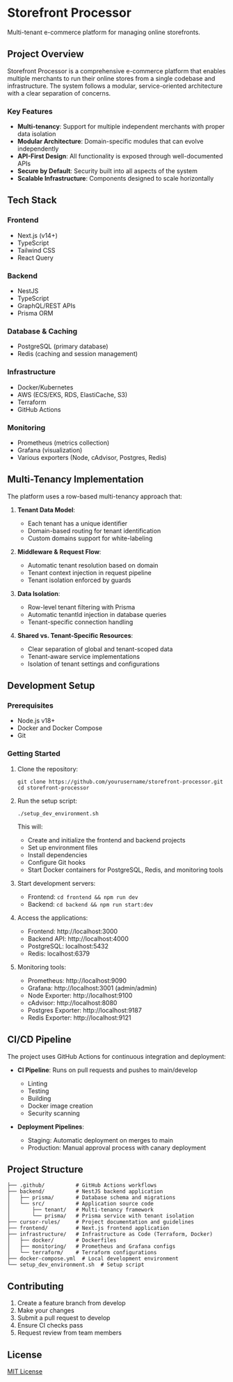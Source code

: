 # Storefront Processor

Multi-tenant e-commerce platform for managing online storefronts.

## Project Overview

Storefront Processor is a comprehensive e-commerce platform that enables multiple merchants to run their online stores from a single codebase and infrastructure. The system follows a modular, service-oriented architecture with a clear separation of concerns.

### Key Features

- **Multi-tenancy**: Support for multiple independent merchants with proper data isolation
- **Modular Architecture**: Domain-specific modules that can evolve independently
- **API-First Design**: All functionality is exposed through well-documented APIs
- **Secure by Default**: Security built into all aspects of the system
- **Scalable Infrastructure**: Components designed to scale horizontally

## Tech Stack

### Frontend

- Next.js (v14+)
- TypeScript
- Tailwind CSS
- React Query

### Backend

- NestJS
- TypeScript
- GraphQL/REST APIs
- Prisma ORM

### Database & Caching

- PostgreSQL (primary database)
- Redis (caching and session management)

### Infrastructure

- Docker/Kubernetes
- AWS (ECS/EKS, RDS, ElastiCache, S3)
- Terraform
- GitHub Actions

### Monitoring

- Prometheus (metrics collection)
- Grafana (visualization)
- Various exporters (Node, cAdvisor, Postgres, Redis)

## Multi-Tenancy Implementation

The platform uses a row-based multi-tenancy approach that:

1. **Tenant Data Model**:

   - Each tenant has a unique identifier
   - Domain-based routing for tenant identification
   - Custom domains support for white-labeling

2. **Middleware & Request Flow**:

   - Automatic tenant resolution based on domain
   - Tenant context injection in request pipeline
   - Tenant isolation enforced by guards

3. **Data Isolation**:

   - Row-level tenant filtering with Prisma
   - Automatic tenantId injection in database queries
   - Tenant-specific connection handling

4. **Shared vs. Tenant-Specific Resources**:
   - Clear separation of global and tenant-scoped data
   - Tenant-aware service implementations
   - Isolation of tenant settings and configurations

## Development Setup

### Prerequisites

- Node.js v18+
- Docker and Docker Compose
- Git

### Getting Started

1. Clone the repository:

   ```
   git clone https://github.com/yourusername/storefront-processor.git
   cd storefront-processor
   ```

2. Run the setup script:

   ```
   ./setup_dev_environment.sh
   ```

   This will:

   - Create and initialize the frontend and backend projects
   - Set up environment files
   - Install dependencies
   - Configure Git hooks
   - Start Docker containers for PostgreSQL, Redis, and monitoring tools

3. Start development servers:

   - Frontend: `cd frontend && npm run dev`
   - Backend: `cd backend && npm run start:dev`

4. Access the applications:

   - Frontend: http://localhost:3000
   - Backend API: http://localhost:4000
   - PostgreSQL: localhost:5432
   - Redis: localhost:6379

5. Monitoring tools:
   - Prometheus: http://localhost:9090
   - Grafana: http://localhost:3001 (admin/admin)
   - Node Exporter: http://localhost:9100
   - cAdvisor: http://localhost:8080
   - Postgres Exporter: http://localhost:9187
   - Redis Exporter: http://localhost:9121

## CI/CD Pipeline

The project uses GitHub Actions for continuous integration and deployment:

- **CI Pipeline**: Runs on pull requests and pushes to main/develop

  - Linting
  - Testing
  - Building
  - Docker image creation
  - Security scanning

- **Deployment Pipelines**:
  - Staging: Automatic deployment on merges to main
  - Production: Manual approval process with canary deployment

## Project Structure

```
├── .github/          # GitHub Actions workflows
├── backend/          # NestJS backend application
│   ├── prisma/       # Database schema and migrations
│   └── src/          # Application source code
│       ├── tenant/   # Multi-tenancy framework
│       └── prisma/   # Prisma service with tenant isolation
├── cursor-rules/     # Project documentation and guidelines
├── frontend/         # Next.js frontend application
├── infrastructure/   # Infrastructure as Code (Terraform, Docker)
│   ├── docker/       # Dockerfiles
│   ├── monitoring/   # Prometheus and Grafana configs
│   └── terraform/    # Terraform configurations
├── docker-compose.yml  # Local development environment
└── setup_dev_environment.sh  # Setup script
```

## Contributing

1. Create a feature branch from develop
2. Make your changes
3. Submit a pull request to develop
4. Ensure CI checks pass
5. Request review from team members

## License

[MIT License](LICENSE)
